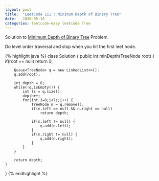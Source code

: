 ```yaml
---
layout: post
title:  "LeetCode 111 : Minimum Depth of Binary Tree"
date:   2020-05-10
categories: leetcode-easy leetcode Tree
---
```


Solution to [Minimum Depth of Binary Tree][leetcode] Problem.

Do level order traversal and stop when you hit the first leef node.

{% highlight java %}
class Solution {
    public int minDepth(TreeNode root) {
        if(root == null)
            return 0;
        
        Queue<TreeNode> q = new LinkedList<>();
        q.add(root);
        
        int depth = 0;
        while(!q.isEmpty()) {
            int ls = q.size();
            depth++;
            for(int i=0;i<ls;i++) {
                TreeNode n = q.remove();
                if(n.left == null && n.right == null)
                    return depth;
                
                if(n.left != null) {
                    q.add(n.left);
                }
                if(n.right != null) {
                    q.add(n.right);
                }
            }
        }
        
        return depth;
    }
}
{% endhighlight %}

[leetcode]: https://leetcode.com/problems/minimum-depth-of-binary-tree/
